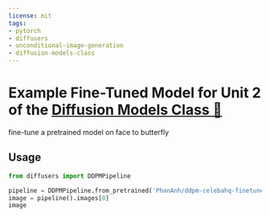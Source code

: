 ```yaml
---
license: mit
tags:
- pytorch
- diffusers
- unconditional-image-generation
- diffusion-models-class
---
```


# Example Fine-Tuned Model for Unit 2 of the [Diffusion Models Class 🧨](https://github.com/huggingface/diffusion-models-class)

fine-tune a pretrained model on face to butterfly 

## Usage

```python
from diffusers import DDPMPipeline

pipeline = DDPMPipeline.from_pretrained('PhanAnh/ddpm-celebahq-finetuned-butterflies-2epochs')
image = pipeline().images[0]
image
```
